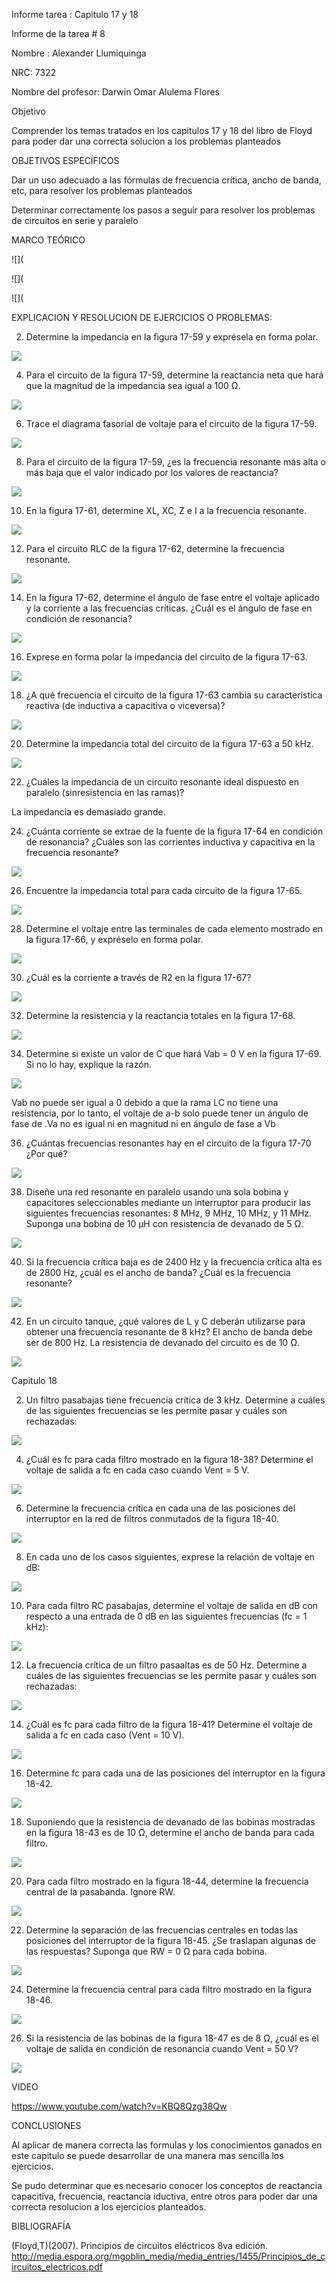 Informe tarea : Capitulo 17 y 18

Informe de la tarea # 8

Nombre : Alexander Llumiquinga

NRC: 7322

Nombre del profesor: Darwin Omar Alulema Flores

Objetivo

Comprender los temas tratados en los capitulos 17 y 18 del libro de Floyd para poder dar una correcta solucion a los problemas planteados

OBJETIVOS ESPECÍFICOS

Dar un uso adecuado a las fórmulas de frecuencia crítica, ancho de banda, etc, para resolver los problemas planteados

Determinar correctamente los pasos a seguir para resolver los problemas de circuitos en serie y paralelo

MARCO TEÓRICO

![](

![](

![](

EXPLICACION Y RESOLUCION DE EJERCICIOS O PROBLEMAS:

2. Determine la impedancia en la figura 17-59 y exprésela en forma polar.

![](https://github.com/Llumiquinga-Alexander/Informe-9/blob/main/2.png)

4. Para el circuito de la figura 17-59, determine la reactancia neta que hará que la magnitud de la impedancia sea igual a 100 Ω.

![](https://github.com/Llumiquinga-Alexander/Informe-9/blob/main/4.png)

6. Trace el diagrama fasorial de voltaje para el circuito de la figura 17-59.

![](https://github.com/Llumiquinga-Alexander/Informe-9/blob/main/6.png)

8. Para el circuito de la figura 17-59, ¿es la frecuencia resonante más alta o más baja que el valor indicado por los valores de reactancia?

![](https://github.com/Llumiquinga-Alexander/Informe-9/blob/main/8.png)

10. En la figura 17-61, determine XL, XC, Z e I a la frecuencia resonante.

![](https://github.com/Llumiquinga-Alexander/Informe-9/blob/main/10.png)

12. Para el circuito RLC de la figura 17-62, determine la frecuencia resonante.

![](https://github.com/Llumiquinga-Alexander/Informe-9/blob/main/12.png)

14. En la figura 17-62, determine el ángulo de fase entre el voltaje aplicado y la corriente a las frecuencias críticas. ¿Cuál es el ángulo de fase en condición de resonancia?

![](https://github.com/Llumiquinga-Alexander/Informe-9/blob/main/14.png)

16. Exprese en forma polar la impedancia del circuito de la figura 17-63.

![](https://github.com/Llumiquinga-Alexander/Informe-9/blob/main/16.png)

18. ¿A qué frecuencia el circuito de la figura 17-63 cambia su característica reactiva (de inductiva a capacitiva o viceversa)?

![](https://github.com/Llumiquinga-Alexander/Informe-9/blob/main/18.png)

20. Determine la impedancia total del circuito de la figura 17-63 a 50 kHz.

![](https://github.com/Llumiquinga-Alexander/Informe-9/blob/main/20.png)

22. ¿Cuáles la impedancia de un circuito resonante ideal dispuesto en paralelo (sinresistencia en las ramas)?

La impedancia  es demasiado grande.

24. ¿Cuánta corriente se extrae de la fuente de la figura 17-64 en condición de resonancia?
¿Cuáles son las corrientes inductiva y capacitiva en la frecuencia resonante?

![](https://github.com/Llumiquinga-Alexander/Informe-9/blob/main/24.png)

26. Encuentre la impedancia total para cada circuito de la figura 17-65.

![](https://github.com/Llumiquinga-Alexander/Informe-9/blob/main/26.png)

28. Determine el voltaje entre las terminales de cada elemento mostrado en la figura 17-66, y expréselo en forma polar.

![](https://github.com/Llumiquinga-Alexander/Informe-9/blob/main/28.png)

30. ¿Cuál es la corriente a través de R2 en la figura 17-67?

![](https://github.com/Llumiquinga-Alexander/Informe-9/blob/main/30.png)

32. Determine la resistencia y la reactancia totales en la figura 17-68.

![](https://github.com/Llumiquinga-Alexander/Informe-9/blob/main/32.png)

34. Determine si existe un valor de C que hará Vab = 0 V en la figura 17-69. Si no lo hay, explique la razón.

![](https://github.com/Llumiquinga-Alexander/Informe-9/blob/main/34.png)

Vab no puede ser igual a 0 debido a que la rama LC no tiene una resistencia, por lo tanto, el voltaje de a-b solo puede tener un ángulo de fase de .Va no es igual ni en magnitud ni en ángulo de fase a Vb

36. ¿Cuántas frecuencias resonantes hay en el circuito de la figura 17-70 ¿Por qué?

![](https://github.com/Llumiquinga-Alexander/Informe-9/blob/main/36.png)

38. Diseñe una red resonante en paralelo usando una sola bobina y capacitores seleccionables mediante un interruptor para producir las siguientes frecuencias resonantes: 8 MHz, 9 MHz, 10 MHz, y 11 MHz. Suponga una bobina de 10 µH con resistencia de devanado de 5 Ω.

![](https://github.com/Llumiquinga-Alexander/Informe-9/blob/main/38.png)

40. Si la frecuencia crítica baja es de 2400 Hz y la frecuencia crítica alta es de 2800 Hz, ¿cuál es el ancho de banda? ¿Cuál es la frecuencia resonante?

![](https://github.com/Llumiquinga-Alexander/Informe-9/blob/main/40.png)

42. En un circuito tanque, ¿qué valores de L y C deberán utilizarse para obtener una frecuencia resonante de 8 kHz? El ancho de banda debe ser de 800 Hz. La resistencia de devanado del circuito es de 10 Ω.

![](https://github.com/Llumiquinga-Alexander/Informe-9/blob/main/42.png)

Capitulo 18

2. Un filtro pasabajas tiene frecuencia crítica de 3 kHz. Determine a cuáles de las siguientes frecuencias se les permite pasar y cuáles son rechazadas:

![](https://github.com/Llumiquinga-Alexander/Informe-9/blob/main/el%202.png)

4. ¿Cuál es fc para cada filtro mostrado en la figura 18-38? Determine el voltaje de salida a fc en cada caso cuando Vent = 5 V.

![](https://github.com/Llumiquinga-Alexander/Informe-9/blob/main/el%204.png)

6. Determine la frecuencia crítica en cada una de las posiciones del interruptor en la red de filtros conmutados de la figura 18-40.

![](https://github.com/Llumiquinga-Alexander/Informe-9/blob/main/el%206.png)

8. En cada uno de los casos siguientes, exprese la relación de voltaje en dB:

![](https://github.com/Llumiquinga-Alexander/Informe-9/blob/main/el%208.png)

10. Para cada filtro RC pasabajas, determine el voltaje de salida en dB con respecto a una entrada de 0 dB en las siguientes frecuencias (fc = 1 kHz):

![](https://github.com/Llumiquinga-Alexander/Informe-9/blob/main/el%2010.png)

12. La frecuencia crítica de un filtro pasaaltas es de 50 Hz. Determine a cuáles de las siguientes frecuencias se les permite pasar y cuáles son rechazadas:

![](https://github.com/Llumiquinga-Alexander/Informe-9/blob/main/el%2012.png)

14. ¿Cuál es fc para cada filtro de la figura 18-41? Determine el voltaje de salida a fc en cada caso (Vent = 10 V).

![](https://github.com/Llumiquinga-Alexander/Informe-9/blob/main/el%2014.png)

16. Determine fc para cada una de las posiciones del interruptor en la figura 18-42.

![](https://github.com/Llumiquinga-Alexander/Informe-9/blob/main/el%2016.png)

18. Suponiendo que la resistencia de devanado de las bobinas mostradas en la figura 18-43 es de 10 Ω, determine el ancho de banda para cada filtro.

![](https://github.com/Llumiquinga-Alexander/Informe-9/blob/main/el%2018.png)

20. Para cada filtro mostrado en la figura 18-44, determine la frecuencia central de la pasabanda. Ignore RW.

![](https://github.com/Llumiquinga-Alexander/Informe-9/blob/main/el%2020.png)

22. Determine la separación de las frecuencias centrales en todas las posiciones del interruptor de la figura 18-45. ¿Se traslapan algunas de las respuestas? Suponga que RW = 0 Ω para cada bobina.

![](https://github.com/Llumiquinga-Alexander/Informe-9/blob/main/el%2022.png)

24. Determine la frecuencia central para cada filtro mostrado en la figura 18-46.

![](https://github.com/Llumiquinga-Alexander/Informe-9/blob/main/el%2024.png)

26. Si la resistencia de las bobinas de la figura 18-47 es de 8 Ω, ¿cuál es el voltaje de salida en condición de resonancia cuando Vent = 50 V?

![](https://github.com/Llumiquinga-Alexander/Informe-9/blob/main/el%2026.png)

VIDEO

https://www.youtube.com/watch?v=KBQ8Qzg38Qw

CONCLUSIONES

Al aplicar de manera correcta las formulas y los conocimientos ganados en este capitulo se puede desarrollar de una manera mas sencilla los ejercicios.

Se pudo determinar que es necesario conocer los conceptos de reactancia capacitiva, frecuencia, reactancia iductiva, entre otros para poder dar una correcta resolucion  a los ejercicios planteados.

BIBLIOGRAFÍA

(Floyd,T)(2007). Principios de circuitos eléctricos 8va edición. http://media.espora.org/mgoblin_media/media_entries/1455/Principios_de_circuitos_electricos.pdf
